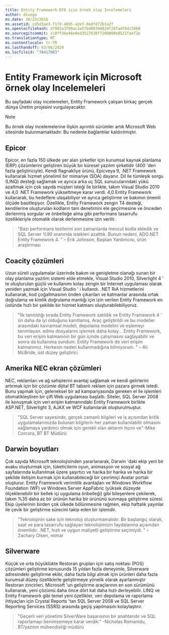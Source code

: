 ```yaml
---
title: Entity Framework-EF6 için örnek olay Incelemeleri
author: divega
ms.date: 10/23/2016
ms.assetid: cd5d3ae3-717d-4095-a2ef-0e8fd72b1a2f
ms.openlocfilehash: d7982a3f89ac1e57b48039d828f287adf6dc5068
ms.sourcegitcommit: cc0ff36e46e9ed3527638f7208000e8521faef2e
ms.translationtype: MT
ms.contentlocale: tr-TR
ms.lasthandoff: 03/06/2020
ms.locfileid: "78417083"
---
```

# <a name="microsoft-case-studies-for-entity-framework"></a>Entity Framework için Microsoft örnek olay Incelemeleri
Bu sayfadaki olay incelemeleri, Entity Framework çalışan birkaç gerçek dünya Üretim projesini vurgulayacaktır.
> [!NOTE]
> Bu örnek olay incelemelerine ilişkin ayrıntılı sürümler artık Microsoft Web sitesinde bulunmamaktadır. Bu nedenle bağlantılar kaldırılmıştır.

## <a name="epicor"></a>Epicor
Epicor, en fazla 150 ülkede yer alan şirketler için kurumsal kaynak planlama (ERP) çözümlerini geliştiren büyük bir küresel yazılım şirketidir (400 'den fazla geliştiriciyle).
Kendi flagnakliye ürünü, Epicveya 9, .NET Framework kullanarak hizmet yönelimli bir mimariye (SOA) dayanır.
Dil ile tümleşik sorgu (LINQ) desteği sağlamak ve ayrıca arka uç SQL sunucularındaki yükü azaltmak için çok sayıda müşteri isteği ile birlikte, takım Visual Studio 2010 ve 4,0 .NET Framework yükseltmeye karar verdi.
4,0 Entity Framework kullanarak, bu hedeflere ulaşabiliyor ve ayrıca geliştirme ve bakımın önemli ölçüde basitleşiyor.
Özellikle, Entity Framework zengin T4 desteği, kendilerine oluşturulan kodların tam denetimini ele geçirmesine ve önceden derlenmiş sorgular ve önbelleğe alma gibi performans tasarrufu özellikleriyle otomatik olarak derlenmesine izin verilir.

> "Bazı performans testlerini son zamanlarda mevcut kodla ekledik ve SQL Server %90 oranında istekleri azalttık.
Bunun nedeni, ADO.NET Entity Framework 4. " – Erik Johnson, Başkan Yardımcısı, ürün araştırması  

## <a name="veracity-solutions"></a>Coacity çözümleri
Uzun süreli uygulamalar üzerinde bakım ve genişletme olanağı sunan bir olay planlama yazılım sistemi elde etmekle, Visual Studio 2010, Silverlight 4 ' te oluşturulan güçlü ve kullanımı kolay zengin bir Internet uygulaması olarak yeniden yazmak için Visual Studio ' i kullandı.
.NET RıA hizmetlerini kullanarak, kod çoğaltmasının önden çıkarılan ve katmanlar arasında ortak doğrulama ve kimlik doğrulama mantığı için izin verilen Entity Framework en üstünde hızlı bir şekilde bir hizmet katmanı oluşturabilebiliyoruz.  

> "İlk tanıtıldığı sırada Entity Framework satıldık ve Entity Framework 4 ' ün daha da iyi olduğunu kanıtlamış.
Araç geliştirildi ve bu modeller arasındaki kavramsal modeli, depolama modelini ve eşlemeyi tanımlayan. edmx dosyalarını işlemek daha kolay... Entity Framework, bu veri erişim katmanının bir gün içinde çalışmasını sağlayabilir ve sonra da kullanıma sundum.
Entity Framework de veri erişim katmanımız. Herkesin neden kullanmadığına bilmiyorum. " – Ali McBride, üst düzey geliştirici

## <a name="nec-display-solutions-of-america"></a>Amerika NEC ekran çözümleri
NEC, reklamları ve ağ sahiplerini avantaj sağlamak ve kendi gelirlerini artırmak için bir çözümle dijital BT tabanlı reklam için pazara girmek istedi.
Bunu yapmak için, geleneksel bir ad kampanyasında gereken el ile işlemleri otomatikleştiren bir çift Web uygulaması başlattı.
Siteler, SQL Server 2008 ile konuşmak için veri erişim katmanındaki Entity Framework birlikte ASP.NET, Silverlight 3, AJAX ve WCF kullanılarak oluşturulmuştur.

> "SQL Server sayesinde, gerçek zamanlı bilgileri ve iş açısından kritik uygulamalarımızda bulunan bilgilerin her zaman kullanılabilir olmasını sağlamaya yardımcı olmak için gerekli olan aktarım hızını ve"-Mike Corcora, BT BT Müdürü

## <a name="darwin-dimensions"></a>Darwin boyutları
Çok sayıda Microsoft teknolojisinden yararlanarak, Darwin 'daki ekip yeni bir avaku oluşturmak için, tüketicilerin oyun, animasyon ve sosyal ağ sayfalarında kullanılmak üzere şaşırtıcı ve harika bir harika ve harika bir şekilde iletişim kurmak için kullanabileceği bir çevrimiçi Avatar portalı oluşturur.
Entity Framework verimlilik avantajları ve Windows Workflow Foundation (WF) ve Windows Server AppFabric (yüksek düzeyde ölçeklenebilir bir bellek içi uygulama önbelleği) gibi bileşenlere çekilerek, takım %35 daha az bir ürünün harika bir ürününü sunmaya geliştirme süresi.
Ekip üyelerinin birden çok ülkede bölünmesine rağmen, ekip haftalık yayınlar ile çevik bir geliştirme sürecini takip eden bir işlemdir.

 > "Teknolojinin sake için teknoloji oluşturmamalıdır. Bir başlangıç olarak, saat ve para tasarrufu sağlayan teknolojimizin faydalanma açısından önemlidir.
 .NET, hızlı ve uygun maliyetli geliştirme seçimiydi. " – Zachary Olsen, mimar  

## <a name="silverware"></a>Silverware
Küçük ve orta büyüklükte Restoran grupları için satış noktası (POS) çözümleri geliştirme konusunda 15 yıldan fazla deneyimle, Silverware adresindeki geliştirme ekibi, daha fazla bilgi almak için ürünleri daha fazla kurumsal düzey özelliklerle geliştirmeye yönelik olarak ayarlanmıştır Restoran zincirleri.
Microsoft 'un geliştirme araçlarının en son sürümünü kullanarak, yeni çözümü daha önce dört kat daha hızlı derleyebilir.
LINQ ve Entity Framework gibi temel yeni özellikler, veri depolama ve raporlama ihtiyaçları için Crystal Reports 'tan SQL Server 2008 ve SQL Server Reporting Services (SSRS) arasında geçiş yapılmasını kolaylaştırır.

> "Geçerli veri yönetimi SilverWare başarısının bir anahtarıdır ve SQL raporlamayı benimsemeye karar verdik." -Nicholas Romanidu, BT/yazılım mühendisliği müdürü
